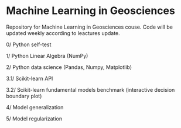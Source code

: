 # Machine Learning in Geosciences

Repository for Machine Learning in Geosciences couse. Code will be updated weekly according to leactures update. 

0/ Python self-test

1/ Python Linear Algebra (NumPy)

2/ Python data science (Pandas, Numpy, Matplotlib)

3.1/ Scikit-learn API

3.2/ Scikit-learn fundamental models benchmark (interactive decision boundary plot) 

4/ Model generalization

5/ Model regularization